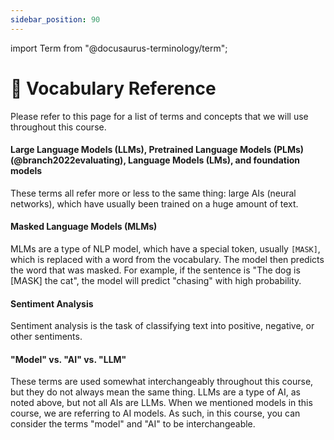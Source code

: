 ```yaml
---
sidebar_position: 90
---
```


import Term from "@docusaurus-terminology/term";


# 📙 Vocabulary Reference

Please refer to this page for a list of terms and concepts that we will use throughout this course.

#### Large Language Models (LLMs), Pretrained Language Models (PLMs)(@branch2022evaluating), Language Models (LMs), and foundation models

These terms all refer more or less to the same thing: large AIs (neural networks), which have usually been trained 
on a huge amount of text.

#### Masked Language Models (MLMs)

<Term popup="MLMs are a type of NLP model, which have a special token, which is replaced with a word from the vocabulary. The model then predicts the word that was masked." reference="/docs/terms/mlms">MLMs</Term> are a type of NLP model, which have a special token, usually `[MASK]`, which is
replaced with a word from the vocabulary. The model then predicts the word that
was masked. For example, if the sentence is "The dog is [MASK] the cat", the model
will predict "chasing" with high probability.

#### Sentiment Analysis

Sentiment analysis is the task of classifying text into positive, negative, or other sentiments. 

#### "Model" vs. "AI" vs. "LLM"

These terms are used somewhat interchangeably throughout this course, but they do
not always mean the same thing. LLMs are a type of AI, as noted above, but not all AIs are LLMs.
When we mentioned models in this course, we are referring to AI models. As such, in this course,
you can consider the terms "model" and "AI" to be interchangeable.